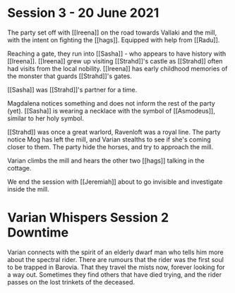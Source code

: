 # Session 3 - 20 June 2021

The party set off with [[Ireena]] on the road towards Vallaki and the mill, with the intent on fighting the [[hags]]. Equipped with help from [[Radu]].

Reaching a gate, they run into [[Sasha]] - who appears to have history with [[Ireena]]. [[Ireena]] grew up visiting [[Strahd]]'s castle as [[Strahd]] often had visits from the local nobility. [[Ireena]] has early childhood memories of the monster that guards [[Strahd]]'s gates.

[[Sasha]] was [[Strahd]]'s partner for a time.

Magdalena notices something and does not inform the rest of the party (yet). [[Sasha]] is wearing a necklace with the symbol of [[Asmodeus]], similar to her holy symbol.

[[Strahd]] was once a great warlord, Ravenloft was a royal line.
The party notice Mog has left the mill, and Varian stealths to see if she's coming closer to them. The party hide the horses, and try to approach the mill.

Varian climbs the mill and hears the other two [[hags]] talking in the cottage.

We end the session with [[Jeremiah]] about to go invisible and investigate inside the mill. 

# Varian Whispers Session 2 Downtime

Varian connects with the spirit of an elderly dwarf man who tells him more about the spectral rider. There are rumours that the rider was the first soul to be trapped in Barovia. That they travel the mists now, forever looking for a way out. Sometimes they find others that have died trying, and the rider passes on the lost trinkets of the deceased.